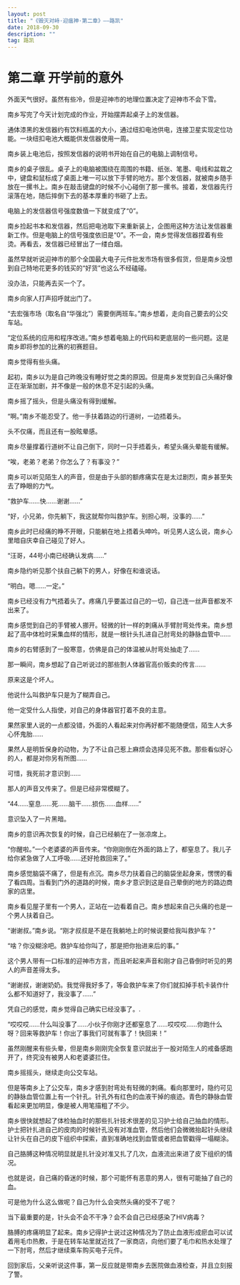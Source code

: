 ```yaml
---
layout: post
title: "《毁灭对峙·迎瘟神·第二章》——路凯"
date: 2018-09-30
description: ""
tag: 路凯
---
```




# 第二章 开学前的意外

外面天气很好。虽然有些冷，但是迎神市的地理位置决定了迎神市不会下雪。

南乡写完了今天计划完成的作业，开始摆弄起桌子上的发信器。

通体漆黑的发信器约有饮料瓶盖的大小，通过纽扣电池供电，连接卫星实现定位功能。一块纽扣电池大概能供发信器使用一周。

南乡装上电池后，按照发信器的说明书开始在自己的电脑上调制信号。

南乡的桌子很乱。桌子上的电脑被围绕在周围的书籍、纸张、笔墨、电线和盆栽之中，键盘和鼠标成了桌面上唯一可以放下手臂的地方。那个发信器，就被南乡随手放在一摞书上。南乡在敲击键盘的时候不小心碰倒了那一摞书。接着，发信器先行滚落在地，随后摔倒下去的基本厚重的书砸了上去。

电脑上的发信器信号强度数值一下就变成了“0”。

南乡捡起书本和发信器，然后把电池取下来重新装上，企图用这种方法让发信器重新工作。但是电脑上的信号强度依旧是“0”。不一会，南乡觉得发信器捏着有些烫。再看去，发信器已经冒出了一缕白烟。

虽然早就听说迎神市的那个全国最大电子元件批发市场有很多假货，但是南乡没想到自己特地花更多的钱买的“好货”也这么不经磕碰。

没办法，只能再去买一个了。

南乡向家人打声招呼就出门了。

“去宏强市场（取名自“华强北”）需要倒两班车。”南乡想着，走向自己要去的公交车站。

“定位系统的应用和程序改进。”南乡想着电脑上的代码和更底层的一些问题。这是南乡即将参加的比赛的初赛题目。

南乡觉得有些头痛。

起初，南乡以为是自己昨晚没有睡好觉之类的原因。但是南乡发觉到自己头痛好像正在渐渐加剧，并不像是一般的休息不足引起的头痛。

南乡摇了摇头，但是头痛没有得到缓解。

“啊。”南乡不能忍受了。他一手扶着路边的行道树，一边捂着头。

头不仅痛，而且还有一股眩晕感。

南乡尽量撑着行道树不让自己倒下，同时一只手捂着头，希望头痛头晕能有缓解。

“唉，老弟？老弟？你怎么了？有事没？”

南乡可以听见陌生人的声音，但是由于头部的额疼痛实在是太过剧烈，南乡甚至失去了睁眼的力气。

“救护车……快……谢谢……”

“好，小兄弟，你先躺下，我这就帮你叫救护车。别担心啊，没事的……”

南乡此时已经痛的睁不开眼，只能躺在地上捂着头呻吟。听见男人这么说，南乡心里暗自庆幸自己碰见了好人。

“汪哥，44号小南已经确认发病……”

南乡隐约听见那个扶自己躺下的男人，好像在和谁说话。

“明白。嗯……一定。”

南乡已经没有力气捂着头了。疼痛几乎要盖过自己的一切，自己连一丝声音都发不出来了。

南乡感觉到自己的手臂被人挪开。轻微的针一样的刺痛从手臂肘弯处传来。南乡想起了高中体检时采集血样的情形，就是一根针头扎进自己肘弯处的静脉血管中……

南乡的右臂感到了一股寒意，仿佛是自己的体温被从肘弯处抽走了……

那一瞬间，南乡想起了自己听说过的那些割人体器官高价贩卖的传言……

原来这是个坏人。

他说什么叫救护车只是为了糊弄自己。

他一定受什么人指使，对自己的身体器官打着不良的主意。

果然家里人说的一点都没错，外面的人看起来对你再好都不能随便信，陌生人大多心怀鬼胎……

果然人是明哲保身的动物，为了不让自己惹上麻烦会选择见死不救。那些看似好心的人，都是对你另有所图……

可惜，我死前才意识到……

那人的声音又传来了。但是已经非常模糊了。

“44……窒息……死……脑干……损伤……血样……”

意识坠入了一片黑暗。

南乡的意识再次恢复的时候，自己已经躺在了一张凉席上。

“你醒啦。”一个老婆婆的声音传来。“你刚刚倒在外面的路上了，都窒息了。我儿子给你紧急做了人工呼吸……还好抢救回来了。”

南乡感觉脑袋不痛了，但是有点沉。南乡尽力扶着自己的脑袋坐起身来，愣愣的看了看四周。当看到门外的道路的时候，南乡才意识到这是自己晕倒的地方的路边商家的店里。

南乡看见屋子里有一个男人，正站在一边看着自己。南乡想起来自己头痛的也是一个男人扶着自己。

“谢谢叔。”南乡说。“刚才叔叔是不是在我躺地上的时候说要给我叫救护车？”

“啥？你没糊涂吧。救护车给你叫了，那是把你抬进来后的事。”

这个男人带有一口标准的迎神市方言，而且听起来声音和刚才自己昏倒时听见的男人的声音差得太多。

“谢谢叔，谢谢奶奶。我觉得我好多了，等会救护车来了你们就扣掉手机卡装作什么都不知道好了，我没事了……”

凭自己的感觉，南乡觉得自己确实已经没事了。.

“哎哎哎……什么叫没事了……小伙子你刚才还都窒息了……哎哎哎……你跑什么呀？回来等救护车！你出了事我们可就有事了！快回来！”

虽然刚醒来有些头晕，但是南乡刚刚完全恢复意识就出于一股对陌生人的戒备感跑开了，终究没有被男人和老婆婆拦住。

南乡摇摇头，继续走向公交车站。

但是等南乡上了公交车，南乡才感到肘弯处有轻微的刺痛。看向那里时，隐约可见的静脉血管位置上有一个针孔。针孔外有红色的血液干掉的痕迹。青色的静脉血管看起来更加明显，像是被人用笔描粗了不少。

南乡很快就想起了体检抽血时的那些扎针技术很差的见习护士给自己抽血的情形。护士把针扎进自己的皮肉的时候针孔没有对准血管，然后他们会微微抬起针头继续让针头在自己的皮下组织中探索，直到准确地找到血管或者把血管戳得一塌糊涂。

自己胳膊这种情况明显就是扎针没对准又扎了几次，血液流出来进了皮下组织的情况。

也就是说，自己痛的昏迷的时候，那个可能怀有恶意的男人，很有可能抽了自己的血。

可是他为什么这么做呢？自己为什么会突然头痛的受不了呢？

当下最重要的是，针头会不会不干净？会不会自己已经感染了HIV病毒？

胳膊的疼痛明显了起来。南乡记得护士说过这种情况为了防止血液形成瘀血可以试着用毛巾热敷，于是在转车站里就近找了一家商店，向他们要了毛巾和热水处理了一下肘弯，然后才继续乘车购买电子元件。

回到家后，父亲听说这件事，第一反应就是带南乡去医院做血液检查，并且立刻报了警。
